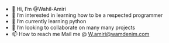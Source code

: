 - 👋 Hi, I’m @Wahil-Amiri
- 👀 I’m interested in learning how to be a respected programmer
- 🌱 I’m currently learning python
- 💞️ I’m looking to collaborate on many many projects
- 📫 How to reach me Mail me @ W.amiri@wamdenim.com

<!---
Wahil-Amiri/Wahil-Amiri is a ✨ special ✨ repository because its `README.md` (this file) appears on your GitHub profile.
You can click the Preview link to take a look at your changes.
--->
